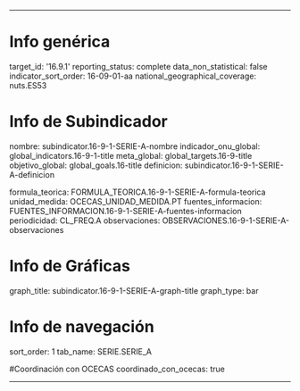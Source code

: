 ---

# Info genérica
target_id: '16.9.1'
reporting_status: complete
data_non_statistical: false
indicator_sort_order: 16-09-01-aa
national_geographical_coverage: nuts.ES53

# Info de Subindicador
nombre: subindicator.16-9-1-SERIE-A-nombre
indicador_onu_global: global_indicators.16-9-1-title
meta_global: global_targets.16-9-title
objetivo_global: global_goals.16-title
definicion: subindicator.16-9-1-SERIE-A-definicion

formula_teorica: FORMULA_TEORICA.16-9-1-SERIE-A-formula-teorica
unidad_medida: OCECAS_UNIDAD_MEDIDA.PT
fuentes_informacion: FUENTES_INFORMACION.16-9-1-SERIE-A-fuentes-informacion
periodicidad: CL_FREQ.A
observaciones: OBSERVACIONES.16-9-1-SERIE-A-observaciones

# Info de Gráficas
graph_title: subindicator.16-9-1-SERIE-A-graph-title
graph_type: bar

# Info de navegación
sort_order: 1
tab_name: SERIE.SERIE_A

#Coordinación con OCECAS
coordinado_con_ocecas: true

---